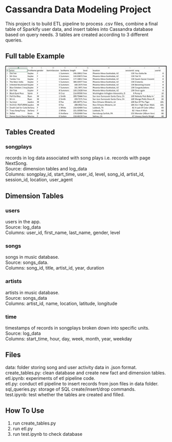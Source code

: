 # Cassandra Data Modeling Project

This project is to build ETL pipeline to process .csv files, combine a final table of Sparkify user data, and insert tables into Cassandra database based on query needs. 3 tables are created according to 3 different queries. 

## Full table Example

<img src="images/image_event_datafile_new.jpg">

## Tables Created

### songplays

records in log data associated with song plays i.e. records with page NextSong.  
Source: dimension tables and log_data  
Columns: songplay_id, start_time, user_id, level, song_id, artist_id, session_id, location, user_agent  

## Dimension Tables

### users
users in the app.     
Source: log_data  
Columns: user_id, first_name, last_name, gender, level  

### songs
songs in music database.   
Source: songs_data.   
Columns: song_id, title, artist_id, year, duration   

### artists
artists in music database.   
Source: songs_data    
Columns: artist_id, name, location, latitude, longitude   

### time
timestamps of records in songplays broken down into specific units.   
Source: log_data   
Columns: start_time, hour, day, week, month, year, weekday     

## Files

data: folder storing song and user activity data in .json format.    
create_tables.py: clean database and create new fact and dimension tables.    
etl.ipynb: experiments of etl pipeline code.   
etl.py: conduct etl pipeline to insert records from json files in data folder.    
sql_queries.py: storage of SQL create/insert/drop commands.    
test.ipynb: test whether the tables are created and filled.    

## How To Use

1. run create_tables.py  
2. run etl.py  
3. run test.ipynb to check database

